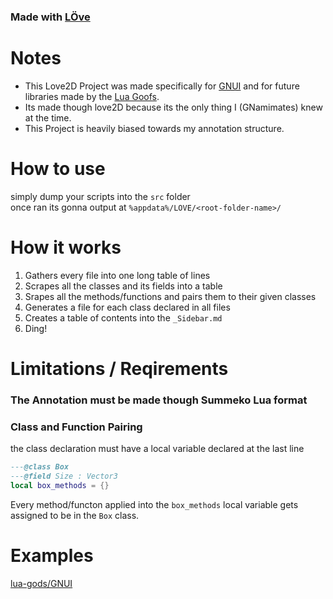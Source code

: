 ### Made with [LÖve](https://love2d.org/)


# Notes
* This Love2D Project was made specifically for [GNUI](https://github.com/lua-gods/GNUI) and for future libraries made by the [Lua Goofs](https://github.com/lua-gods/).
* Its made though love2D because its the only thing I (GNamimates) knew at the time.
* This Project is heavily biased towards my annotation structure.

# How to use
simply dump your scripts into the `src` folder  
once ran its gonna output at `%appdata%/LOVE/<root-folder-name>/`

# How it works
1. Gathers every file into one long table of lines
1. Scrapes all the classes and its fields into a table
1. Srapes all the methods/functions and pairs them to their given classes
1. Generates a file for each class declared in all files
1. Creates a table of contents into the `_Sidebar.md`
1. Ding!

# Limitations / Reqirements
### The Annotation must be made though Summeko Lua format 
### Class and Function Pairing
the class declaration must have a local variable declared at the last line

```lua
---@class Box           
---@field Size : Vector3
local box_methods = {}
```
Every method/functon applied into the `box_methods` local variable gets assigned to be in the `Box` class.

# Examples
[lua-gods/GNUI](https://github.com/lua-gods/GNUI)